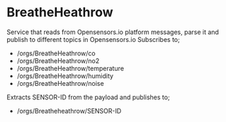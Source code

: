 # BreatheHeathrow
Service that reads from Opensensors.io platform messages, parse it and publish to different topics in Opensensors.io
Subscribes to;

* /orgs/BreatheHeathrow/co
* /orgs/BreatheHeathrow/no2
* /orgs/BreatheHeathrow/temperature
* /orgs/BreatheHeathrow/humidity
* /orgs/BreatheHeathrow/noise

Extracts SENSOR-ID from the payload and publishes to;

* /orgs/Breatheheathrow/SENSOR-ID
